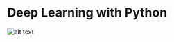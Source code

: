 # Deep Learning with Python
![alt text](https://images.manning.com/165/220/resize/book/7/65fca1c-6826-472d-bbea-c1d4a7b3c570/Chollet-DLP-HI.png "Deep Learning with Python")
